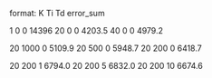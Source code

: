 format: K Ti Td error_sum

1   0   0   14396
20  0   0   4203.5
40  0   0   4979.2

20  1000    0   5109.9
20  500     0   5948.7
20  200     0   6418.7

20  200     1   6794.0
20  200     5   6832.0
20  200     10  6674.6

